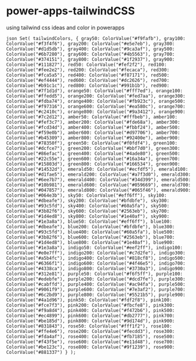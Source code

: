 # power-apps-tailwindCSS
using tailwind css ideas and color in powerapps

`json
Set(
    tailwindColors,
    {
        gray50: ColorValue("#f9fafb"),
        gray100: ColorValue("#f3f4f6"),
        gray200: ColorValue("#e5e7eb"),
        gray300: ColorValue("#d1d5db"),
        gray400: ColorValue("#9ca3af"),
        gray500: ColorValue("#6b7280"),
        gray600: ColorValue("#4b5563"),
        gray700: ColorValue("#374151"),
        gray800: ColorValue("#1f2937"),
        gray900: ColorValue("#111827"),
        red50: ColorValue("#fef2f2"),
        red100: ColorValue("#fee2e2"),
        red200: ColorValue("#fecaca"),
        red300: ColorValue("#fca5a5"),
        red400: ColorValue("#f87171"),
        red500: ColorValue("#ef4444"),
        red600: ColorValue("#dc2626"),
        red700: ColorValue("#b91c1c"),
        red800: ColorValue("#991b1b"),
        red900: ColorValue("#7f1d1d"),
        orange50: ColorValue("#fff7ed"),
        orange100: ColorValue("#ffedd5"),
        orange200: ColorValue("#fed7aa"),
        orange300: ColorValue("#fdba74"),
        orange400: ColorValue("#fb923c"),
        orange500: ColorValue("#f97316"),
        orange600: ColorValue("#ea580c"),
        orange700: ColorValue("#c2410c"),
        orange800: ColorValue("#9a3412"),
        orange900: ColorValue("#7c2d12"),
        amber50: ColorValue("#fffbeb"),
        amber100: ColorValue("#fef3c7"),
        amber200: ColorValue("#fde68a"),
        amber300: ColorValue("#fcd34d"),
        amber400: ColorValue("#fbbf24"),
        amber500: ColorValue("#f59e0b"),
        amber600: ColorValue("#d97706"),
        amber700: ColorValue("#b45309"),
        amber800: ColorValue("#92400e"),
        amber900: ColorValue("#78350f"),
        green50: ColorValue("#f0fdf4"),
        green100: ColorValue("#dcfce7"),
        green200: ColorValue("#bbf7d0"),
        green300: ColorValue("#86efac"),
        green400: ColorValue("#4ade80"),
        green500: ColorValue("#22c55e"),
        green600: ColorValue("#16a34a"),
        green700: ColorValue("#15803d"),
        green800: ColorValue("#166534"),
        green900: ColorValue("#14532d"),
        emerald50: ColorValue("#ecfdf5"),
        emerald100: ColorValue("#d1fae5"),
        emerald200: ColorValue("#a7f3d0"),
        emerald300: ColorValue("#6ee7b7"),
        emerald400: ColorValue("#34d399"),
        emerald500: ColorValue("#10b981"),
        emerald600: ColorValue("#059669"),
        emerald700: ColorValue("#047857"),
        emerald800: ColorValue("#065f46"),
        emerald900: ColorValue("#064e3b"),
        sky50: ColorValue("#eff6ff"),
        sky100: ColorValue("#dbeafe"),
        sky200: ColorValue("#bfdbfe"),
        sky300: ColorValue("#93c5fd"),
        sky400: ColorValue("#60a5fa"),
        sky500: ColorValue("#3b82f6"),
        sky600: ColorValue("#2563eb"),
        sky700: ColorValue("#1d4ed8"),
        sky800: ColorValue("#1e40af"),
        sky900: ColorValue("#1e3a8a"),
        blue50: ColorValue("#eff6ff"),
        blue100: ColorValue("#dbeafe"),
        blue200: ColorValue("#bfdbfe"),
        blue300: ColorValue("#93c5fd"),
        blue400: ColorValue("#60a5fa"),
        blue500: ColorValue("#3b82f6"),
        blue600: ColorValue("#2563eb"),
        blue700: ColorValue("#1d4ed8"),
        blue800: ColorValue("#1e40af"),
        blue900: ColorValue("#1e3a8a"),
        indigo50: ColorValue("#eef2ff"),
        indigo100: ColorValue("#e0e7ff"),
        indigo200: ColorValue("#c7d2fe"),
        indigo300: ColorValue("#a5b4fc"),
        indigo400: ColorValue("#818cf8"),
        indigo500: ColorValue("#6366f1"),
        indigo600: ColorValue("#4f46e5"),
        indigo700: ColorValue("#4338ca"),
        indigo800: ColorValue("#3730a3"),
        indigo900: ColorValue("#312e81"),
        purple50: ColorValue("#f6f5ff"),
        purple100: ColorValue("#edebfe"),
        purple200: ColorValue("#dcd7fe"),
        purple300: ColorValue("#cabffd"),
        purple400: ColorValue("#ac94fa"),
        purple500: ColorValue("#9061f9"),
        purple600: ColorValue("#7e3af2"),
        purple700: ColorValue("#6c2bd9"),
        purple800: ColorValue("#5521b5"),
        purple900: ColorValue("#4a1d96"),
        pink50: ColorValue("#fdf2f8"),
        pink100: ColorValue("#fce7f3"),
        pink200: ColorValue("#fbcfe8"),
        pink300: ColorValue("#f9a8d4"),
        pink400: ColorValue("#f472b6"),
        pink500: ColorValue("#ec4899"),
        pink600: ColorValue("#db2777"),
        pink700: ColorValue("#be185d"),
        pink800: ColorValue("#9d174d"),
        pink900: ColorValue("#831843"),
        rose50: ColorValue("#fff1f2"),
        rose100: ColorValue("#ffe4e6"),
        rose200: ColorValue("#fecdd3"),
        rose300: ColorValue("#fda4af"),
        rose400: ColorValue("#fb7185"),
        rose500: ColorValue("#f43f5e"),
        rose600: ColorValue("#e11d48"),
        rose700: ColorValue("#be123c"),
        rose800: ColorValue("#9f1239"),
        rose900: ColorValue("#881337")
    }
);
`
